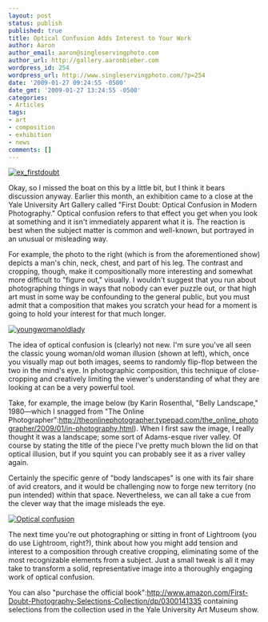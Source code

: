```yaml
---
layout: post
status: publish
published: true
title: Optical Confusion Adds Interest to Your Work
author: Aaron
author_email: aaron@singleservingphoto.com
author_url: http://gallery.aaronbieber.com
wordpress_id: 254
wordpress_url: http://www.singleservingphoto.com/?p=254
date: '2009-01-27 09:24:55 -0500'
date_gmt: '2009-01-27 13:24:55 -0500'
categories:
- Articles
tags:
- art
- composition
- exhibition
- news
comments: []
---
```

[![](http://singleservingphoto.com/wp-content/uploads/2011/11/ex_firstdoubt-227x300.jpg "ex_firstdoubt")](http://singleservingphoto.com/wp-content/uploads/2011/11/ex_firstdoubt.jpg)

Okay, so I missed the boat on this by a little bit, but I think it bears
discussion anyway. Earlier this month, an exhibition came to a close at
the Yale University Art Gallery called "First Doubt: Optical Confusion
in Modern Photography." Optical confusion refers to that effect you get
when you look at something and it isn't immediately apparent what it is.
The reaction is best when the subject matter is common and well-known,
but portrayed in an unusual or misleading way.

For example, the photo to the right (which is from the aforementioned
show) depicts a man's chin, neck, chest, and part of his leg. The
contrast and cropping, though, make it compositionally more interesting
and somewhat more difficult to "figure out," visually. I wouldn't
suggest that you run about photographing things in ways that nobody can
ever puzzle out, or that high art must in some way be confounding to the
general public, but you must admit that a composition that makes you
scratch your head for a moment is going to hold your interest for that
much longer.

[![](http://singleservingphoto.com/wp-content/uploads/2011/11/youngwomanoldlady-213x300.jpg "youngwomanoldlady")](http://singleservingphoto.com/wp-content/uploads/2011/11/youngwomanoldlady.jpg)

The idea of optical confusion is (clearly) not new. I'm sure you've all
seen the classic young woman/old woman illusion (shown at left), which,
once you visually map out both images, seems to randomly flip-flop
between the two in the mind's eye. In photographic composition, this
technique of close-cropping and creatively limiting the viewer's
understanding of what they are looking at can be a very powerful tool.

Take, for example, the image below (by Karin Rosenthal, "Belly
Landscape," 1980—which I snagged from "The Online
Photographer":http://theonlinephotographer.typepad.com/the_online_photographer/2009/01/in-photography.html).
When I first saw the image, I really thought it was a landscape; some
sort of Adams-esque river valley. Of course by stating the title of the
piece I've pretty much blown the lid on that optical illusion, but if
you squint you can probably see it as a river valley again.

Certainly the specific genre of "body landscapes" is one with its fair
share of avid creators, and it would be challenging now to forge new
territory (no pun intended) within that space. Nevertheless, we can all
take a cue from the clever way that the image misleads the eye.

[![](http://singleservingphoto.com/wp-content/uploads/2009/01/picture_3-300x231.png "Optical confusion")](http://singleservingphoto.com/wp-content/uploads/2009/01/picture_3.png)

The next time you're out photographing or sitting in front of Lightroom
(you do use Lightroom, right?), think about how you might add tension
and interest to a composition through creative cropping, eliminating
some of the most recognizable elements from a subject. Just a small
tweak is all it may take to transform a solid, representative image into
a thoroughly engaging work of optical confusion.

You can also "purchase the official
book":http://www.amazon.com/First-Doubt-Photography-Selections-Collection/dp/0300141335
containing selections from the collection used in the Yale University
Art Museum show.
